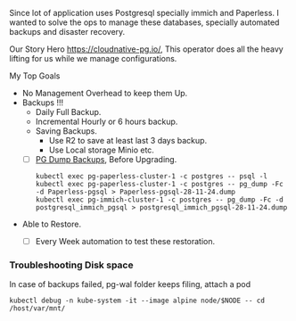 Since lot of application uses Postgresql specially immich and Paperless. I wanted to solve the ops to manage these databases, specially automated backups and disaster recovery. 

Our Story Hero https://cloudnative-pg.io/, This operator does all the heavy lifting for us while we manage configurations. 

My Top Goals

- No Management Overhead to keep them Up.
- Backups !!!
	- Daily Full Backup.
	- Incremental Hourly or 6 hours backup.
	- Saving Backups.
		- Use R2 to save at least last 3 days backup.
		- Use Local storage Minio etc. 
	- [ ] [PG Dump Backups](https://cloudnative-pg.io/documentation/1.24/troubleshooting/#emergency-backup), Before Upgrading.
		```
		kubectl exec pg-paperless-cluster-1 -c postgres -- psql -l
		kubectl exec pg-paperless-cluster-1 -c postgres -- pg_dump -Fc -d Paperless-pgsql > Paperless-pgsql-28-11-24.dump
		kubectl exec pg-immich-cluster-1 -c postgres -- pg_dump -Fc -d postgresql_immich_pgsql > postgresql_immich_pgsql-28-11-24.dump
		```
- Able to Restore.
	- [ ] Every Week automation to test these restoration.


### Troubleshooting Disk space 

In case of backups failed, pg-wal folder keeps filing, attach a pod 

```
kubectl debug -n kube-system -it --image alpine node/$NODE -- cd /host/var/mnt/
```